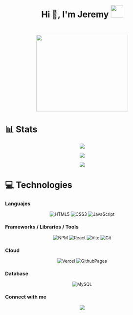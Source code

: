 <div>
<h1 align="center">Hi 👋, I'm Jeremy <img height="40" src="https://emoji.gg/assets/emoji/7333-parrotdance.gif"></h1>
</div>
<br/>
<p align="center">
<img src="https://user-images.githubusercontent.com/53114757/186635038-9a8fc243-a75c-471c-8e2c-310ec84f1ed2.gif" width="300" height="250"/>
</p>

<h1 align=""> 📊 Stats </h1>
<div align="center">

![](https://github-readme-streak-stats.herokuapp.com/?user=JeremyVillodas&theme=dark&hide_border=false)<br/>

![](https://github-readme-stats.vercel.app/api/top-langs/?username=JeremyVillodas&theme=dark&hide_border=false&include_all_commits=false&count_private=false&layout=compact)

[![](https://visitcount.itsvg.in/api?id=JeremyVillodas&icon=6&color=1)](https://visitcount.itsvg.in)

</div>

<h1 align=""> 💻 Technologies </h1>

<div align="center">

<h3 align="left">Languajes</h3>

![HTML5](https://img.shields.io/badge/html5-%23E34F26.svg?style=for-the-badge&logo=html5&logoColor=white) ![CSS3](https://img.shields.io/badge/css3-%231572B6.svg?style=for-the-badge&logo=css3&logoColor=white) ![JavaScript](https://img.shields.io/badge/javascript-%23323330.svg?style=for-the-badge&logo=javascript&logoColor=%23F7DF1E) 

<h3 align="left">Frameworks / Libraries / Tools </h3>

 ![NPM](https://img.shields.io/badge/NPM-%23CB3837.svg?style=for-the-badge&logo=npm&logoColor=white) ![React](https://img.shields.io/badge/react-%2320232a.svg?style=for-the-badge&logo=react&logoColor=%2361DAFB) ![Vite](https://img.shields.io/badge/vite-%23646CFF.svg?style=for-the-badge&logo=vite&logoColor=white) ![Git](https://img.shields.io/badge/git-%23F05033.svg?style=for-the-badge&logo=git&logoColor=white)

<h3 align="left">Cloud</h3>

![Vercel](https://img.shields.io/badge/vercel-%2320232a.svg?style=for-the-badge&logo=vercel&logoColor=white) ![GithubPages](https://img.shields.io/badge/github%20pages-%2320232a?style=for-the-badge&logo=github&logoColor=white) 

<h3 align="left">Database</h3>

 ![MySQL](https://img.shields.io/badge/mysql-4479A1.svg?style=for-the-badge&logo=mysql&logoColor=white) 

<h3 align="left">Connect with me</h3>

<a href="mailto:relexyt30@gmail.com@gmail.com">
<img src="https://img.shields.io/badge/Gmail-D14836?style=for-the-badge&logo=gmail&logoColor=white">



</div>